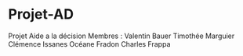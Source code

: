 # Projet-AD
Projet Aide a la décision
Membres : 
Valentin Bauer
Timothée Marguier
Clémence Issanes
Océane Fradon
Charles Frappa
